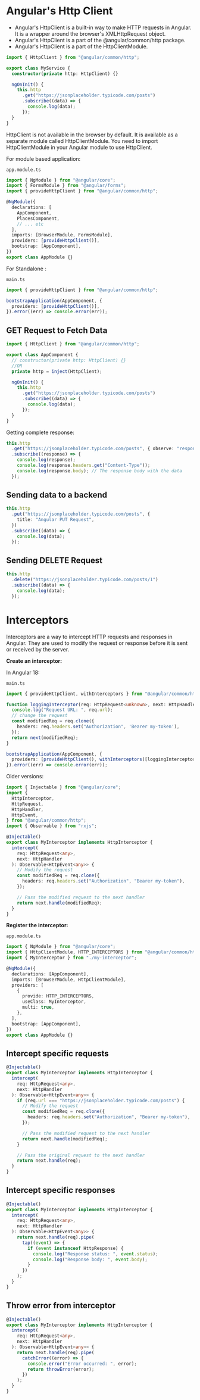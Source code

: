 # Angular's Http Client

- Angular's HttpClient is a built-in way to make HTTP requests in Angular. It is a wrapper around the browser's XMLHttpRequest object.
- Angular's HttpClient is a part of the @angular/common/http package.
- Angular's HttpClient is a part of the HttpClientModule.

```typescript
import { HttpClient } from "@angular/common/http";

export class MyService {
  constructor(private http: HttpClient) {}

  ngOnInit() {
    this.http
      .get("https://jsonplaceholder.typicode.com/posts")
      .subscribe((data) => {
        console.log(data);
      });
  }
}
```

HttpClient is not available in the browser by default. It is available as a separate module called HttpClientModule. You need to import HttpClientModule in your Angular module to use HttpClient.

For module based application:

`app.module.ts`

```typescript
import { NgModule } from "@angular/core";
import { FormsModule } from "@angular/forms";
import { provideHttpClient } from "@angular/common/http";

@NgModule({
  declarations: [
    AppComponent,
    PlacesComponent,
    // ... etc
  ],
  imports: [BrowserModule, FormsModule],
  providers: [provideHttpClient()],
  bootstrap: [AppComponent],
})
export class AppModule {}
```

For Standalone :

`main.ts`

```typescript
import { provideHttpClient } from "@angular/common/http";

bootstrapApplication(AppComponent, {
  providers: [provideHttpClient()],
}).error((err) => console.error(err));
```

## GET Request to Fetch Data

```typescript
import { HttpClient } from "@angular/common/http";

export class AppComponent {
  // constructor(private http: HttpClient) {}
  //OR
  private http = inject(HttpClient);

  ngOnInit() {
    this.http
      .get("https://jsonplaceholder.typicode.com/posts")
      .subscribe((data) => {
        console.log(data);
      });
  }
}
```

Getting complete response:

```typescript
this.http
  .get("https://jsonplaceholder.typicode.com/posts", { observe: "response" })
  .subscribe((response) => {
    console.log(response);
    console.log(response.headers.get("Content-Type"));
    console.log(response.body); // The response body with the data
  });
```

## Sending data to a backend

```typescript
this.http
  .put("https://jsonplaceholder.typicode.com/posts", {
    title: "Angular PUT Request",
  })
  .subscribe((data) => {
    console.log(data);
  });
```
## Sending DELETE Request

```typescript
this.http
  .delete("https://jsonplaceholder.typicode.com/posts/1")
  .subscribe((data) => {
    console.log(data);
  });
```

# Interceptors
Interceptors are a way to intercept HTTP requests and responses in Angular. They are used to modify the request or response before it is sent or received by the server.

**Create an interceptor:**

In Angular 18:

`main.ts`

```typescript
import { provideHttpClient, withInterceptors } from "@angular/common/http";

function loggingInterceptor(req: HttpRequest<unknown>, next: HttpHandler) {
  console.log("Request URL: ", req.url);
  // change the request
  const modifiedReq = req.clone({
    headers: req.headers.set("Authorization", 'Bearer my-token'),
  });
  return next(modifiedReq);
}

bootstrapApplication(AppComponent, {
  providers: [provideHttpClient(), withInterceptors([loggingInterceptor])],
}).error((err) => console.error(err));
```

Older versions:



```typescript
import { Injectable } from "@angular/core";
import {
  HttpInterceptor,
  HttpRequest,
  HttpHandler,
  HttpEvent,
} from "@angular/common/http";
import { Observable } from "rxjs";

@Injectable()
export class MyInterceptor implements HttpInterceptor {
  intercept(
    req: HttpRequest<any>,
    next: HttpHandler
  ): Observable<HttpEvent<any>> {
    // Modify the request
    const modifiedReq = req.clone({
      headers: req.headers.set("Authorization", "Bearer my-token"),
    });

    // Pass the modified request to the next handler
    return next.handle(modifiedReq);
  }
}
```

**Register the interceptor:**

`app.module.ts`

```typescript
import { NgModule } from "@angular/core";
import { HttpClientModule, HTTP_INTERCEPTORS } from "@angular/common/http";
import { MyInterceptor } from "./my-interceptor";

@NgModule({
  declarations: [AppComponent],
  imports: [BrowserModule, HttpClientModule],
  providers: [
    {
      provide: HTTP_INTERCEPTORS,
      useClass: MyInterceptor,
      multi: true,
    },
  ],
  bootstrap: [AppComponent],
})
export class AppModule {}
```

## Intercept specific requests

```typescript
@Injectable()
export class MyInterceptor implements HttpInterceptor {
  intercept(
    req: HttpRequest<any>,
    next: HttpHandler
  ): Observable<HttpEvent<any>> {
    if (req.url === "https://jsonplaceholder.typicode.com/posts") {
      // Modify the request
      const modifiedReq = req.clone({
        headers: req.headers.set("Authorization", "Bearer my-token"),
      });

      // Pass the modified request to the next handler
      return next.handle(modifiedReq);
    }

    // Pass the original request to the next handler
    return next.handle(req);
  }
}
```

## Intercept specific responses

```typescript
@Injectable()
export class MyInterceptor implements HttpInterceptor {
  intercept(
    req: HttpRequest<any>,
    next: HttpHandler
  ): Observable<HttpEvent<any>> {
    return next.handle(req).pipe(
      tap((event) => {
        if (event instanceof HttpResponse) {
          console.log("Response status: ", event.status);
          console.log("Response body: ", event.body);
        }
      })
    );
  }
}
```

## Throw error from interceptor

```typescript
@Injectable()
export class MyInterceptor implements HttpInterceptor {
  intercept(
    req: HttpRequest<any>,
    next: HttpHandler
  ): Observable<HttpEvent<any>> {
    return next.handle(req).pipe(
      catchError((error) => {
        console.error("Error occurred: ", error);
        return throwError(error);
      })
    );
  }
}
```